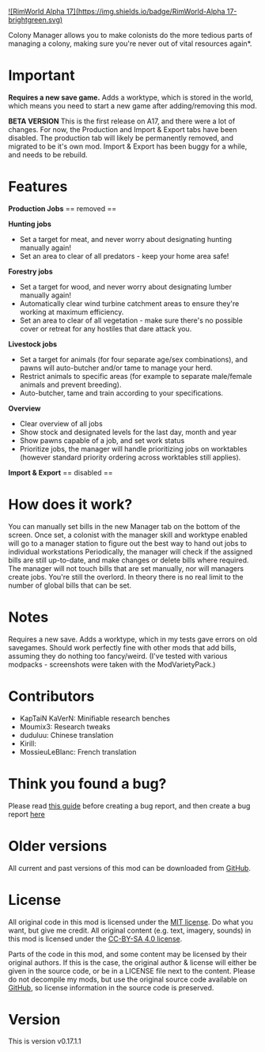 [![RimWorld Alpha 17](https://img.shields.io/badge/RimWorld-Alpha 17-brightgreen.svg)](http://rimworldgame.com/)

Colony Manager allows you to make colonists do the more tedious parts of managing a colony, making sure you're never out of vital resources again*. 

# Important
**Requires a new save game.**
Adds a worktype, which is stored in the world, which means you need to start a new game after adding/removing this mod. 

**BETA VERSION**
This is the first release on A17, and there were a lot of changes. For now, the Production and Import & Export tabs have been disabled. The production tab will likely be permanently removed, and migrated to be it's own mod. Import & Export has been buggy for a while, and needs to be rebuild.

# Features
**Production Jobs**
 == removed ==

**Hunting jobs**
- Set a target for meat, and never worry about designating hunting manually again! 
- Set an area to clear of all predators - keep your home area safe! 

**Forestry jobs**
- Set a target for wood, and never worry about designating lumber manually again! 
- Automatically clear wind turbine catchment areas to ensure they're working at maximum efficiency. 
- Set an area to clear of all vegetation - make sure there's no possible cover or retreat for any hostiles that dare attack you. 

**Livestock jobs**
- Set a target for animals (for four separate age/sex combinations), and pawns will auto-butcher and/or tame to manage your herd. 
- Restrict animals to specific areas (for example to separate male/female animals and prevent breeding). 
- Auto-butcher, tame and train according to your specifications. 

**Overview**
- Clear overview of all jobs 
- Show stock and designated levels for the last day, month and year 
- Show pawns capable of a job, and set work status 
- Prioritize jobs, the manager will handle prioritizing jobs on worktables (however standard priority ordering across worktables still applies). 

**Import & Export**
 == disabled ==

# How does it work?
You can manually set bills in the new Manager tab on the bottom of the screen. Once set, a colonist with the manager skill and worktype enabled will go to a manager station to figure out the best way to hand out jobs to individual workstations 
Periodically, the manager will check if the assigned bills are still up-to-date, and make changes or delete bills where required. The manager will not touch bills that are set manually, nor will managers create jobs. You're still the overlord. 
In theory there is no real limit to the number of global bills that can be set. 

# Notes
Requires a new save. Adds a worktype, which in my tests gave errors on old savegames. 
Should work perfectly fine with other mods that add bills, assuming they do nothing too fancy/weird. (I've tested with various modpacks - screenshots were taken with the ModVarietyPack.) 

# Contributors
 - KapTaiN KaVerN:	Minifiable research benches
 - Moumix3:	Research tweaks
 - duduluu:	Chinese translation
 - Kirill:	
 - MossieuLeBlanc:	French translation

# Think you found a bug? 
Please read [this guide](http://steamcommunity.com/sharedfiles/filedetails/?id=725234314) before creating a bug report,
 and then create a bug report [here](https://github.com/FluffierThanThou/ColonyManager/issues)

# Older versions
All current and past versions of this mod can be downloaded from [GitHub](https://github.com/FluffierThanThou/ColonyManager/releases).

# License
All original code in this mod is licensed under the [MIT license](https://opensource.org/licenses/MIT). Do what you want, but give me credit. 
All original content (e.g. text, imagery, sounds) in this mod is licensed under the [CC-BY-SA 4.0 license](http://creativecommons.org/licenses/by-sa/4.0/).

Parts of the code in this mod, and some content may be licensed by their original authors. If this is the case, the original author & license will either be given in the source code, or be in a LICENSE file next to the content. Please do not decompile my mods, but use the original source code available on [GitHub](https://github.com/FluffierThanThou/ColonyManager/), so license information in the source code is preserved.

# Version
This is version v0.17.1.1